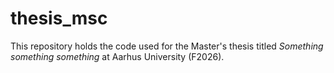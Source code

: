 # thesis_msc

This repository holds the code used for the Master's thesis titled *Something something something* at Aarhus University (F2026).

